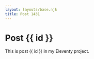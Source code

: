 ```yaml
---
layout: layouts/base.njk
title: Post 1431
---
```


# Post {{ id }}

This is post {{ id }} in my Eleventy project.
